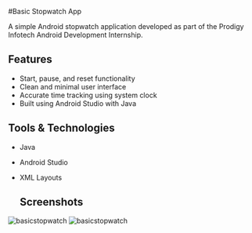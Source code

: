 #Basic Stopwatch App

A simple Android stopwatch application developed as part of the Prodigy Infotech Android Development Internship.

## Features

- Start, pause, and reset functionality
- Clean and minimal user interface
- Accurate time tracking using system clock
- Built using Android Studio with Java

## Tools & Technologies

- Java
- Android Studio
- XML Layouts

  ## Screenshots



![basicstopwatch](https://github.com/user-attachments/assets/23a5f0dc-dbda-41ee-a6e4-2f2dc4747e89)
![basicstopwatch](https://github.com/user-attachments/assets/50abc99a-1b2f-4a38-9036-12bb93191e89)
